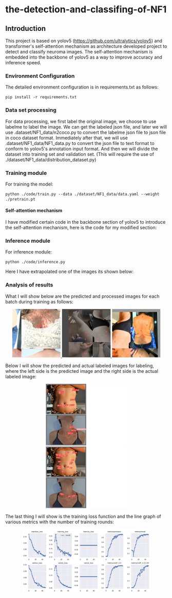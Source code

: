 # the-detection-and-classifing-of-NF1


## Introduction


This project is based on yolov5 (https://github.com/ultralytics/yolov5) and transformer's self-attention mechanism as architecture developed project to detect and classify neuroma images. The self-attention mechanism is embedded into the backbone of yolov5 as a way to improve accuracy and inference speed.

### Environment Configuration


The detailed environment configuration is in requirements.txt as follows:

```shell
pip install -r requirements.txt
```


### Data set processing

For data processing, we first label the original image, we choose to use labelme to label the image. We can get the labeled json file, and later we will use .dataset/NF1_data/n2coco.py to convert the labelme json file to json file in coco dataset format. Immediately after that, we will use .dataset/NF1_data/NF1_data.py to convert the json file to text format to conform to yolov5's annotation input format. And then we will divide the dataset into training set and validation set. (This will require the use of  ./dataset/NF1_data/distribution_dataset.py)

### Training module

For training the model:

```shell
python ./code/train.py --data ./dataset/NF1_data/data.yaml --weight ./pretrain.pt
```


#### Self-attention mechanism

I have modified certain code in the backbone section of yolov5 to introduce the self-attention mechanism, here is the code for my modified section:



### Inference module

For inference module:

```shell
python ./code/inference.py
```
Here I have extrapolated one of the images its shown below:


### Analysis of results

What I will show below are the predicted and processed images for each batch during training as follows:

</div>
<div align="center">
    <a href="./">
        <img src="results/train_batch0.jpg" width = "30%"/>
        <img src="results/train_batch1.jpg" width = "30%"/>
        <img src="results/train_batch2.jpg" width = "30%"/>
    </a>
</div>

Below I will show the predicted and actual labeled images for labeling, 
where the left side is the predicted image and the right side is the actual labeled image:

</div>
<div align="center">
    <a href="./">
        <img src="results/val_batch0_pred.jpg" width = "50%"/>
        <img src="results/val_batch0_labels.jpg" width = "50%"/>
    </a>
</div>

The last thing I will show is the training loss function and the line graph of various metrics with the number of training rounds:

<div align="center">
    <a href="./">
        <img src="results/results.png" width="80%"/>
    </a>
</div>
